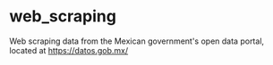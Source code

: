 # web_scraping
Web scraping data from the Mexican government's open data portal, located at https://datos.gob.mx/
